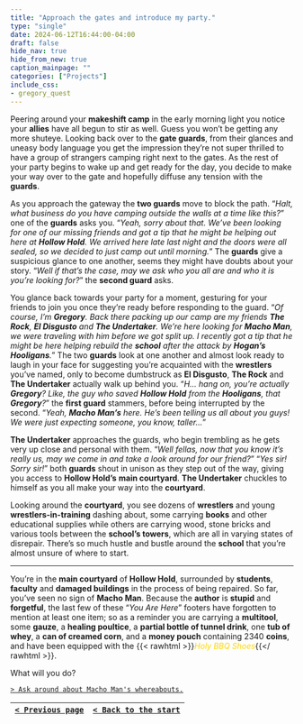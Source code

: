 ```yaml
---
title: "Approach the gates and introduce my party."
type: "single"
date: 2024-06-12T16:44:00-04:00
draft: false
hide_nav: true
hide_from_new: true
caption_mainpage: ""
categories: ["Projects"]
include_css:
- gregory_quest
---
```


Peering around your **makeshift camp** in the early morning light you notice your **allies** have all begun to stir as well. Guess you won’t be getting any more shuteye. Looking back over to the **gate guards**, from their glances and uneasy body language you get the impression they’re not super thrilled to have a group of strangers camping right next to the gates. As the rest of your party begins to wake up and get ready for the day, you decide to make your way over to the gate and hopefully diffuse any tension with the **guards**.

As you approach the gateway the **two guards** move to block the path. “*Halt, what business do you have camping outside the walls at a time like this?*” one of the **guards** asks you. “*Yeah, sorry about that. We’ve been looking for one of our missing friends and got a tip that he might be helping out here at **Hollow Hold**. We arrived here late last night and the doors were all sealed, so we decided to just camp out until morning.*” The **guards** give a suspicious glance to one another, seems they might have doubts about your story. “*Well if that’s the case, may we ask who you all are and who it is you’re looking for?*” the **second guard** asks.

You glance back towards your party for a moment, gesturing for your friends to join you once they’re ready before responding to the guard. “*Of course, I’m **Gregory**. Back there packing up our camp are my friends **The Rock**, **El Disgusto** and **The Undertaker**. We’re here looking for **Macho Man**, we were traveling with him before we got split up. I recently got a tip that he might be here helping rebuild the **school** after the attack by **Hogan’s Hooligans**.*” The two **guards** look at one another and almost look ready to laugh in your face for suggesting you’re acquainted with the **wrestlers** you’ve named, only to become dumbstruck as **El Disgusto**, **The Rock** and **The Undertaker** actually walk up behind you. “*H… hang on, you’re actually **Gregory**? Like, the guy who saved **Hollow Hold** from the **Hooligans**, that **Gregory**?*” the **first guard** stammers, before being interrupted by the second. “*Yeah, **Macho Man’s** here. He’s been telling us all about you guys! We were just expecting someone, you know, taller…*”

**The Undertaker** approaches the guards, who begin trembling as he gets very up close and personal with them. “*Well fellas, now that you know it’s really us, may we come in and take a look around for our friend?*” “*Yes sir! Sorry sir!*” both **guards** shout in unison as they step out of the way, giving you access to **Hollow Hold’s** **main courtyard**. **The Undertaker** chuckles to himself as you all make your way into the **courtyard**.

Looking around the **courtyard**, you see dozens of **wrestlers** and young **wrestlers-in-training** dashing about, some carrying **books** and other educational supplies while others are carrying wood, stone bricks and various tools between the **school’s towers**, which are all in varying states of disrepair. There’s so much hustle and bustle around the **school** that you’re almost unsure of where to start.

---

You’re in the **main courtyard** of **Hollow Hold**, surrounded by **students**, **faculty** and **damaged buildings** in the process of being repaired. So far, you’ve seen no sign of **Macho Man**. Because the **author** is **stupid** and **forgetful**, the last few of these “*You Are Here*” footers have forgotten to mention at least one item; so as a reminder you are carrying a **multitool**, some **gauze**, a **healing poultice**, a **partial bottle of tunnel drink**, one **tub of whey**, a **can of creamed corn**, and a **money pouch** containing 2340 **coins**, and have been equipped with the {{< rawhtml >}}<em style="color: gold">Holy BBQ Shoes</em>{{</ rawhtml >}}.

What will you do?

[``> Ask around about Macho Man's whereabouts.``](../125)

|[``< Previous page``](../123)|[``< Back to the start``](../)|
|---|---|